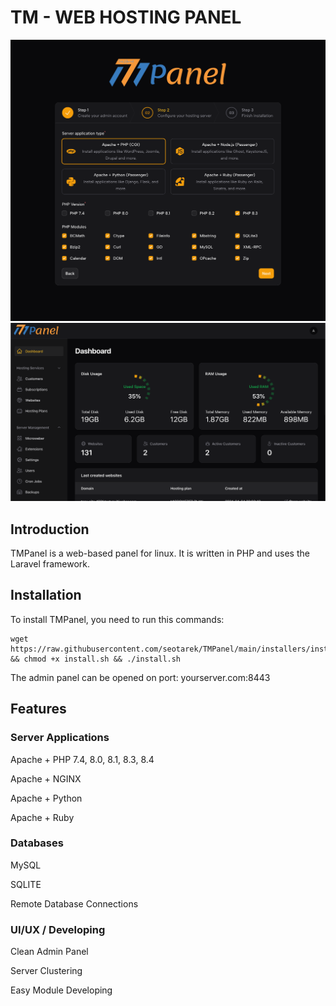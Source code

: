 # TM - WEB HOSTING PANEL

![InstallScreen](screenshots/install-screen.png)
![Dashboard](screenshots/dashboard.png)

## Introduction
TMPanel is a web-based panel for linux. It is written in PHP and uses the Laravel framework.

## Installation
To install TMPanel, you need to run this commands:
```
wget https://raw.githubusercontent.com/seotarek/TMPanel/main/installers/install.sh && chmod +x install.sh && ./install.sh
```
The admin panel can be opened on port: yourserver.com:8443

## Features

### Server Applications
Apache + PHP 7.4, 8.0, 8.1, 8.3, 8.4

Apache + NGINX

Apache + Python

Apache + Ruby

### Databases
MySQL

SQLITE

Remote Database Connections

### UI/UX / Developing
Clean Admin Panel

Server Clustering

Easy Module Developing

## 

